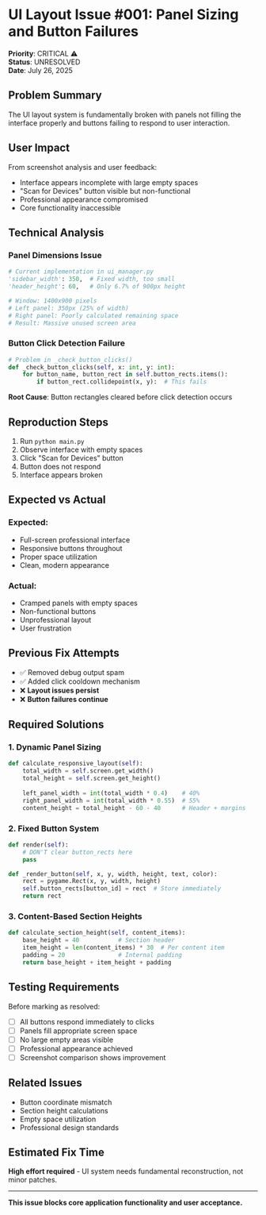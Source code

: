 # UI Layout Issue #001: Panel Sizing and Button Failures

**Priority**: CRITICAL ⚠️  
**Status**: UNRESOLVED  
**Date**: July 26, 2025  

## Problem Summary

The UI layout system is fundamentally broken with panels not filling the interface properly and buttons failing to respond to user interaction.

## User Impact

From screenshot analysis and user feedback:
- Interface appears incomplete with large empty spaces
- "Scan for Devices" button visible but non-functional
- Professional appearance compromised
- Core functionality inaccessible

## Technical Analysis

### Panel Dimensions Issue
```python
# Current implementation in ui_manager.py
'sidebar_width': 350,  # Fixed width, too small
'header_height': 60,   # Only 6.7% of 900px height

# Window: 1400x900 pixels
# Left panel: 350px (25% of width) 
# Right panel: Poorly calculated remaining space
# Result: Massive unused screen area
```

### Button Click Detection Failure
```python
# Problem in _check_button_clicks()
def _check_button_clicks(self, x: int, y: int):
    for button_name, button_rect in self.button_rects.items():
        if button_rect.collidepoint(x, y):  # This fails
```

**Root Cause**: Button rectangles cleared before click detection occurs

## Reproduction Steps

1. Run `python main.py`
2. Observe interface with empty spaces
3. Click "Scan for Devices" button
4. Button does not respond
5. Interface appears broken

## Expected vs Actual

### Expected:
- Full-screen professional interface
- Responsive buttons throughout
- Proper space utilization
- Clean, modern appearance

### Actual:
- Cramped panels with empty spaces
- Non-functional buttons
- Unprofessional layout
- User frustration

## Previous Fix Attempts

- ✅ Removed debug output spam
- ✅ Added click cooldown mechanism
- ❌ **Layout issues persist**
- ❌ **Button failures continue**

## Required Solutions

### 1. Dynamic Panel Sizing
```python
def calculate_responsive_layout(self):
    total_width = self.screen.get_width()
    total_height = self.screen.get_height()
    
    left_panel_width = int(total_width * 0.4)    # 40%
    right_panel_width = int(total_width * 0.55)  # 55%
    content_height = total_height - 60 - 40      # Header + margins
```

### 2. Fixed Button System
```python
def render(self):
    # DON'T clear button_rects here
    pass

def _render_button(self, x, y, width, height, text, color):
    rect = pygame.Rect(x, y, width, height)
    self.button_rects[button_id] = rect  # Store immediately
    return rect
```

### 3. Content-Based Section Heights
```python
def calculate_section_height(self, content_items):
    base_height = 40           # Section header
    item_height = len(content_items) * 30  # Per content item
    padding = 20               # Internal padding
    return base_height + item_height + padding
```

## Testing Requirements

Before marking as resolved:
- [ ] All buttons respond immediately to clicks
- [ ] Panels fill appropriate screen space
- [ ] No large empty areas visible
- [ ] Professional appearance achieved
- [ ] Screenshot comparison shows improvement

## Related Issues

- Button coordinate mismatch
- Section height calculations
- Empty space utilization
- Professional design standards

## Estimated Fix Time

**High effort required** - UI system needs fundamental reconstruction, not minor patches.

---
**This issue blocks core application functionality and user acceptance.**
